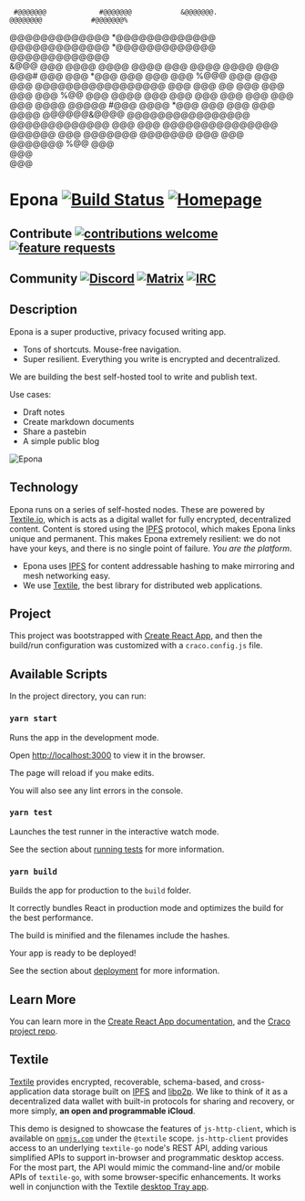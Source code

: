      #@@@@@@@             #@@@@@@@            &@@@@@@@.            @@@@@@@@            #@@@@@@@%    
  @@@@@@@@@@@@@       *@@@@@@@@@@@@@       @@@@@@@@@@@@@       *@@@@@@@@@@@@@       @@@@@@@@@@@@@  
&@@@         @@@     @@@@        @@@@    @@@@         @@@     @@@@        @@@@     @@@         @@@#
@@@           @@@   *@@@           @@@   @@@           @@@   %@@@           @@@   @@@           @@@
@@@@@@@@@@@@@@@@@   @@@            @@@   @@            @@@   @@@            @@@   @@@           %@@
@@@                 @@@@           @@@   @@@           @@@   @@@            @@@   @@@           @@@
@@@@                @@@@@        #@@@    @@@@        *@@@    @@@            @@@    @@@         @@@@
  @@@@@@&@@@@       @@@@@@@@@@@@@@@@       @@@@@@@@@@@@@     @@@            @@@     @@@@@@@@@@@@@@@
     @@@@@@         @@@   @@@@@@@             @@@@@@@        @@@            @@@        @@@@@@@  %@@
                    @@@                                                                            
                    @@@                                                                            
                    @@@                                                                            



# Epona [![Build Status](https://travis-ci.org/GetEpona/Epona-js.svg?branch=master)](https://travis-ci.org/GetEpona/Epona-js) [![Homepage](https://img.shields.io/badge/homepage-www-brightgreen.svg?style=flat)](http://getepona.com)
## Contribute [![contributions welcome](https://img.shields.io/badge/contributions-welcome-brightgreen.svg?style=flat)](https://github.com/GetEpona/Epona-js/issues) [![feature requests](https://img.shields.io/badge/feature-requests-blue.svg?style=flat)](https://github.com/GetEpona/Epona-js/issues)
## Community [![Discord](https://img.shields.io/badge/Chat-Discord-purple.svg?style=flat)](https://discord.gg/DrPFqa2) [![Matrix](https://img.shields.io/badge/Chat-Matrix%20&%20Riot-blue.svg?style=flat)](https://riot.im/app/#/room/#epona:getepona.com) [![IRC](https://img.shields.io/badge/IRC-freenode%20%23epona-brightgreen.svg?style=flat)](http://webchat.freenode.net/?channels=%23epona)

## Description
Epona is a super productive, privacy focused writing app.
* Tons of shortcuts. Mouse-free navigation.
* Super resilient. Everything you write is encrypted and decentralized.

We are building the best self-hosted tool to write and publish text.

Use cases:
* Draft notes
* Create markdown documents
* Share a pastebin
* A simple public blog

![Epona](https://getepona.com/static/screenshot-d39a4278e6019e385e47c37f632a8677.png)

## Technology
Epona runs on a series of self-hosted nodes. These are powered by [Textile.io](https://textile.io), which is acts as a digital wallet for fully encrypted, decentralized content. Content is stored using the [IPFS](https://ipfs.io) protocol, which makes Epona links unique and permanent.  This makes Epona extremely resilient: we do not have your keys, and there is no single point of failure. *You are the platform*.

* Epona uses [IPFS](https://ipfs.io) for content addressable hashing to make mirroring and mesh networking easy.
* We use [Textile](https://textile.io), the best library for distributed web applications.


## Project
This project was bootstrapped with [Create React App](https://github.com/facebook/create-react-app), and then the build/run configuration was customized with a `craco.config.js` file.

## Available Scripts
In the project directory, you can run:

### `yarn start`
Runs the app in the development mode.

Open [http://localhost:3000](http://localhost:3000) to view it in the browser.

The page will reload if you make edits.

You will also see any lint errors in the console.

### `yarn test`
Launches the test runner in the interactive watch mode.

See the section about [running tests](https://facebook.github.io/create-react-app/docs/running-tests) for more information.

### `yarn build`
Builds the app for production to the `build` folder.

It correctly bundles React in production mode and optimizes the build for the best performance.

The build is minified and the filenames include the hashes.

Your app is ready to be deployed!

See the section about [deployment](https://facebook.github.io/create-react-app/docs/deployment) for more information.

## Learn More
You can learn more in the [Create React App documentation](https://facebook.github.io/create-react-app/docs/getting-started), and the [Craco project repo](https://github.com/sharegate/craco).

## Textile
[Textile](https://www.textile.io) provides encrypted, recoverable, schema-based, and cross-application data storage built on [IPFS](https://github.com/ipfs) and [libp2p](https://github.com/libp2p). We like to think of it as a decentralized data wallet with built-in protocols for sharing and recovery, or more simply, **an open and programmable iCloud**.

This demo is designed to showcase the features of `js-http-client`, which is available on [`npmjs.com`](https://www.npmjs.com/package/@textileio/js-http-client) under the `@textile` scope. `js-http-client` provides access to an underlying `textile-go` node's REST API, adding various simplified APIs to support in-browser and programmatic desktop access. For the most part, the API would mimic the command-line and/or mobile APIs of `textile-go`, with some browser-specific enhancements. It works well in conjunction with the Textile [desktop Tray app](https://github.com/textileio/go-textile#tray-app).
